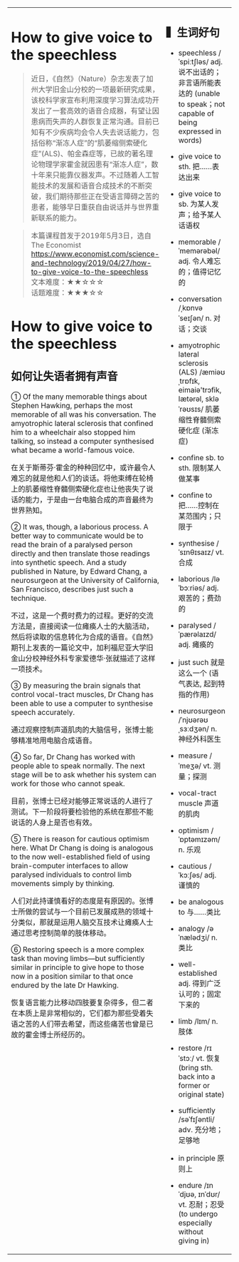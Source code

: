 <html>

<table>
    <tr>
        <td style="vertical-align:top;margin-top:0%;width: 45%">  

# How to give voice to the speechless

>近日，《自然》（Nature）杂志发表了加州大学旧金山分校的一项最新研究成果，该校科学家宣布利用深度学习算法成功开发出了一套高效的语音合成器，有望让因患病而失声的人群恢复正常沟通。目前已知有不少疾病均会令人失去说话能力，包括俗称“渐冻人症”的“肌萎缩侧索硬化症”(ALS)、帕金森症等，已故的著名理论物理学家霍金就因患有“渐冻人症”，数十年来只能靠仪器发声。不过随着人工智能技术的发展和语音合成技术的不断突破，我们期待那些正在受语言障碍之苦的患者，能够早日重获自由说话并与世界重新联系的能力。

>本篇课程首发于2019年5月3日，选自 The Economist   
https://www.economist.com/science-and-technology/2019/04/27/how-to-give-voice-to-the-speechless  
文本难度：★★☆☆☆  
话题难度：★★★☆☆

# How to give voice to the speechless

## 如何让失语者拥有声音
① Of the many memorable things about Stephen Hawking, perhaps the most memorable of all was his conversation. The amyotrophic lateral sclerosis that confined him to a wheelchair also stopped him talking, so instead a computer synthesised what became a world-famous voice.  

在关于斯蒂芬·霍金的种种回忆中，或许最令人难忘的就是他和人们的谈话。将他束缚在轮椅上的肌萎缩性脊髓侧索硬化症也让他丧失了说话的能力，于是由一台电脑合成的声音最终为世界熟知。  

② It was, though, a laborious process. A better way to communicate would be to read the brain of a paralysed person directly and then translate those readings into synthetic speech. And a study published in Nature, by Edward Chang, a neurosurgeon at the University of California, San Francisco, describes just such a technique.  

不过，这是一个费时费力的过程。更好的交流方法是，直接阅读一位瘫痪人士的大脑活动，然后将读取的信息转化为合成的语音。《自然》期刊上发表的一篇论文中，加利福尼亚大学旧金山分校神经外科专家爱德华·张就描述了这样一项技术。  

③ By measuring the brain signals that control vocal-tract muscles, Dr Chang has been able to use a computer to synthesise speech accurately.  

通过观察控制声道肌肉的大脑信号，张博士能够精准地用电脑合成语音。  

④ So far, Dr Chang has worked with people able to speak normally. The next stage will be to ask whether his system can work for those who cannot speak.  

目前，张博士已经对能够正常说话的人进行了测试。下一阶段将要检验他的系统在那些不能说话的人身上是否也有效。  

⑤ There is reason for cautious optimism here. What Dr Chang is doing is analogous to the now well-established field of using brain-computer interfaces to allow paralysed individuals to control limb movements simply by thinking.  

人们对此持谨慎看好的态度是有原因的。张博士所做的尝试与一个目前已发展成熟的领域十分类似，那就是运用人脑交互技术让瘫痪人士通过思考控制简单的肢体移动。  

⑥ Restoring speech is a more complex task than moving limbs—but sufficiently similar in principle to give hope to those now in a position similar to that once endured by the late Dr Hawking.  

恢复语言能力比移动四肢要复杂得多，但二者在本质上是非常相似的，它们都为那些受着失语之苦的人们带去希望，而这些痛苦也曾是已故的霍金博士所经历的。
  </td>
    <td style="vertical-align:top;margin-top:0%;width: 26%"> 

##  ▍生词好句

- speechless /ˈspiːtʃləs/ adj. 说不出话的；非言语所能表达的 (unable to speak；not capable of being expressed in words)
- give voice to sth. 把……表达出来
- give voice to sb. 为某人发声；给予某人话语权  
 
- memorable /ˈmemərəbəl/ adj. 令人难忘的；值得记忆的
- conversation /ˌkɒnvəˈseɪʃən/ n. 对话；交谈
- amyotrophic lateral sclerosis (ALS) /æmiəʊˌtrɒfɪk, eimaiə'trɔfik, lætərəl, skləˈrəʊsɪs/ 肌萎缩性脊髓侧索硬化症 (渐冻症) 
 
- confine sb. to sth. 限制某人做某事
- confine to 把……控制在某范围内；只限于
- synthesise /ˈsɪnθɪsaɪz/ vt. 合成
- laborious /ləˈbɔːriəs/ adj. 艰苦的；费劲的  

- paralysed /ˈpærəlaɪzd/ adj. 瘫痪的
- just such 就是这么一个 (语气表达, 起到特指的作用)
- neurosurgeon /ˈnjʊərəʊˌsɜːdʒən/ n. 神经外科医生
- measure /ˈmeʒə/ vt. 测量；探测
 
- vocal-tract muscle 声道的肌肉
- optimism /ˈɒptəmɪzəm/ n. 乐观
- cautious /ˈkɔːʃəs/ adj. 谨慎的
- be analogous to 与……类比
- analogy /əˈnælədʒi/ n. 类比
- well-established adj. 得到广泛认可的；固定下来的
- limb /lɪm/ n. 肢体
- restore /rɪˈstɔː/ vt. 恢复 (bring sth. back into a former or original state)
 
- sufficiently /səˈfɪʃəntli/ adv. 充分地；足够地
- in principle 原则上
- endure /ɪnˈdjʊə, ɪnˈdʊr/ vt. 忍耐；忍受 (to undergo especially without giving in)

  </td>
    <td style="vertical-align:top;margin-top:0%">
## ▍词汇拓展
1. speechless adj. 说不出话的；非言语所能表达的

    I’m totally speechless.
    我真的无话可说了。

    the speechless 无法说话的人
    the deceased 过世的人
    the disadvantaged 弱势群体

2. give voice to sth. 把……表达出来

    The therapy allowed her to give voice to her fears. 
    这个心理治疗让她能够把自己的恐惧表达出来。

    give voice to sb. 为某人发声；给予某人话语权

    Give voice to the voiceless.
    让无声者发声。
    Make their voices heard.
    让他们的声音被听见。

3. confine sb. to sth. 限制某人做某事

    Huge financial burdens have confined many people to their current life.
    巨大的经济压力把大家困在了现在的生活当中。

    confine to 把……控制在某范围内；只限于

    We should stay focused and strictly confine our discussions to this subject. 
    我们应该专注，只围绕着这个问题展开讨论。

4. to 不定式做表语

    The best way to solve a conflict is to make emotions give way to reasons. 
    处理矛盾最好的方式让理智先行，情绪靠后。

5. be analogous to 与……类比
    analogy n. 类比

6. restore vt. 恢复

    Craftsmen worked day and night to restore the beauty of the Palace Museum. 
    工匠们日以继夜的工作，为了让故宫能恢复往日的容颜。

7. endure vt. 忍耐；忍受
    endure hardships 经受磨难
    endure pains 忍受痛苦
       </td>
       </tr>
    </table>
</html>
